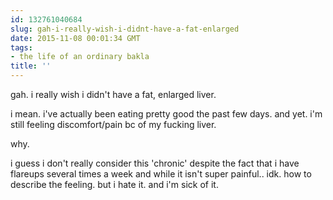 ```yaml
---
id: 132761040684
slug: gah-i-really-wish-i-didnt-have-a-fat-enlarged
date: 2015-11-08 00:01:34 GMT
tags:
- the life of an ordinary bakla
title: ''
---
```

gah. i really wish i didn't have a fat, enlarged liver.

i mean. i've actually been eating pretty good the past few days. and yet. i'm still feeling discomfort/pain bc of my fucking liver.

why.

i guess i don't really consider this 'chronic' despite the fact that i have flareups several times a week and while it isn't super painful.. idk. how to describe the feeling. but i hate it. and i'm sick of it.

